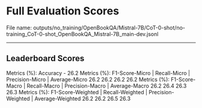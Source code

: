 # Full Evaluation Scores

File name: outputs/no_training/OpenBookQA/Mistral-7B/CoT-0-shot/no-training_CoT-0-shot_OpenBookQA_Mistral-7B_main-dev.jsonl


---

## Leaderboard Scores

Metrics (%): Accuracy - 26.2
Metrics (%): F1-Score-Micro | Recall-Micro | Precision-Micro | Average-Micro
                26.2        26.2          26.2        26.2
Metrics (%): F1-Score-Macro | Recall-Macro | Precision-Macro | Average-Macro
                26.2        26.4          26.3        26.3
Metrics (%): F1-Score-Weighted | Recall-Weighted | Precision-Weighted | Average-Weighted
                26.2        26.2          26.5        26.3

